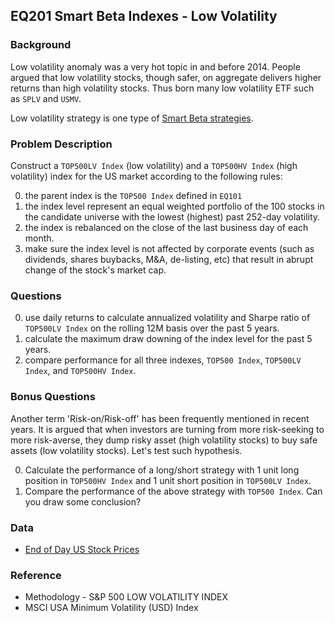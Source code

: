 EQ201 Smart Beta Indexes - Low Volatility
-------------------------

### Background

Low volatility anomaly was a very hot topic in and before 2014.  People argued
that low volatility stocks, though safer, on aggregate delivers higher returns
than high volatility stocks. Thus born many low volatility ETF such as `SPLV`
and `USMV`.

Low volatility strategy is one type of
[Smart Beta strategies](http://www.investopedia.com/terms/s/smart-beta.asp). 

### Problem Description

Construct a `TOP500LV Index` (low volatility) and a `TOP500HV Index` (high
volatility) index for the US market according to the following rules:

0. the parent index is the `TOP500 Index` defined in `EQ101`
0. the index level represent an equal weighted portfolio of the 100 stocks in
   the candidate universe with the lowest (highest) past 252-day volatility.
0. the index is rebalanced on the close of the last business day of each month.
0. make sure the index level is not affected by corporate events (such as
   dividends, shares buybacks, M&A, de-listing, etc) that result in abrupt
   change of the stock's market cap.

### Questions

0. use daily returns to calculate annualized volatility and Sharpe ratio of
   `TOP500LV Index` on the rolling 12M basis over the past 5 years.
0. calculate the maximum draw downing of the index level for the past 5 years.
0. compare performance for all three indexes, `TOP500 Index`, `TOP500LV Index`,
   and `TOP500HV Index`.

### Bonus Questions

Another term 'Risk-on/Risk-off' has been frequently mentioned in recent years. It is
argued that when investors are turning from more risk-seeking to more
risk-averse, they dump risky asset (high volatility stocks) to buy safe assets
(low volatility stocks). Let's test such hypothesis.

0. Calculate the performance of a long/short strategy with 1 unit long position
   in `TOP500HV Index` and 1 unit short position in `TOP500LV Index`.
0. Compare the performance of the above strategy with `TOP500 Index`.  Can you
   draw some conclusion?

### Data

* [End of Day US Stock Prices](https://www.quandl.com/data/EOD)

### Reference

* Methodology - S&P 500 LOW VOLATILITY INDEX
* MSCI USA Minimum Volatility (USD) Index
